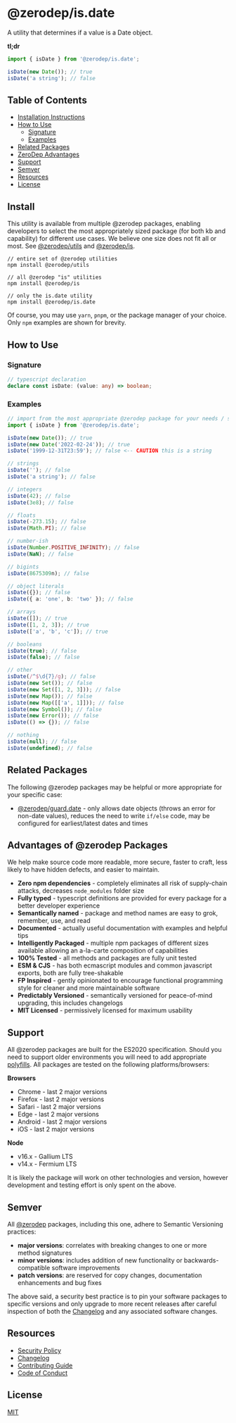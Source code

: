 # @zerodep/is.date

A utility that determines if a value is a Date object.

**tl;dr**

```typescript
import { isDate } from '@zerodep/is.date';

isDate(new Date()); // true
isDate('a string'); // false
```

## Table of Contents

- [Installation Instructions](#install)
- [How to Use](#how-to-use)
  - [Signature](#signature)
  - [Examples](#examples)
- [Related Packages](#related-packages)
- [ZeroDep Advantages](#advantages-of-zerodep-packages)
- [Support](#support)
- [Semver](#semver)
- [Resources](#resources)
- [License](#license)

## Install

This utility is available from multiple @zerodep packages, enabling developers to select the most appropriately sized package (for both kb and capability) for different use cases. We believe one size does not fit all or most. See [@zerodep/utils](https://www.npmjs.com/package/@zerodep/utils) and [@zerodep/is](https://www.npmjs.com/package/@zerodep/is).

```
// entire set of @zerodep utilities
npm install @zerodep/utils

// all @zerodep "is" utilities
npm install @zerodep/is

// only the is.date utility
npm install @zerodep/is.date
```

Of course, you may use `yarn`, `pnpm`, or the package manager of your choice. Only `npm` examples are shown for brevity.

## How to Use

### Signature

```typescript
// typescript declaration
declare const isDate: (value: any) => boolean;
```

### Examples

```typescript
// import from the most appropriate @zerodep package for your needs / specific use case (see the Install section above)
import { isDate } from '@zerodep/is.date';

isDate(new Date()); // true
isDate(new Date('2022-02-24')); // true
isDate('1999-12-31T23:59'); // false <-- CAUTION this is a string

// strings
isDate(''); // false
isDate('a string'); // false

// integers
isDate(42); // false
isDate(3e8); // false

// floats
isDate(-273.15); // false
isDate(Math.PI); // false

// number-ish
isDate(Number.POSITIVE_INFINITY); // false
isDate(NaN); // false

// bigints
isDate(8675309n); // false

// object literals
isDate({}); // false
isDate({ a: 'one', b: 'two' }); // false

// arrays
isDate([]); // true
isDate([1, 2, 3]); // true
isDate(['a', 'b', 'c']); // true

// booleans
isDate(true); // false
isDate(false); // false

// other
isDate(/^$\d{7}/g); // false
isDate(new Set()); // false
isDate(new Set([1, 2, 3])); // false
isDate(new Map()); // false
isDate(new Map([['a', 1]])); // false
isDate(new Symbol()); // false
isDate(new Error()); // false
isDate(() => {}); // false

// nothing
isDate(null); // false
isDate(undefined); // false
```

## Related Packages

The following @zerodep packages may be helpful or more appropriate for your specific case:

- [@zerodep/guard.date](https://www.npmjs.com/package/@zerodep/guard.date) - only allows date objects (throws an error for non-date values), reduces the need to write `if/else` code, may be configured for earliest/latest dates and times

## Advantages of @zerodep Packages

We help make source code more readable, more secure, faster to craft, less likely to have hidden defects, and easier to maintain.

- **Zero npm dependencies** - completely eliminates all risk of supply-chain attacks, decreases `node_modules` folder size
- **Fully typed** - typescript definitions are provided for every package for a better developer experience
- **Semantically named** - package and method names are easy to grok, remember, use, and read
- **Documented** - actually useful documentation with examples and helpful tips
- **Intelligently Packaged** - multiple npm packages of different sizes available allowing an a-la-carte composition of capabilities
- **100% Tested** - all methods and packages are fully unit tested
- **ESM & CJS** - has both ecmascript modules and common javascript exports, both are fully tree-shakable
- **FP Inspired** - gently opinionated to encourage functional programming style for cleaner and more maintainable software
- **Predictably Versioned** - semantically versioned for peace-of-mind upgrading, this includes changelogs
- **MIT Licensed** - permissively licensed for maximum usability

## Support

All @zerodep packages are built for the ES2020 specification. Should you need to support older environments you will need to add appropriate [polyfills](https://developer.mozilla.org/en-US/docs/Glossary/Polyfill). All packages are tested on the following platforms/browsers:

**Browsers**

- Chrome - last 2 major versions
- Firefox - last 2 major versions
- Safari - last 2 major versions
- Edge - last 2 major versions
- Android - last 2 major versions
- iOS - last 2 major versions

**Node**

- v16.x - Gallium LTS
- v14.x - Fermium LTS

It is likely the package will work on other technologies and version, however development and testing effort is only spent on the above.

## Semver

All [@zerodep](https://github.com/cdepage/zerodep) packages, including this one, adhere to Semantic Versioning practices:

- **major versions**: correlates with breaking changes to one or more method signatures
- **minor versions**: includes addition of new functionality or backwards-compatible software improvements
- **patch versions**: are reserved for copy changes, documentation enhancements and bug fixes

The above said, a security best practice is to pin your software packages to specific versions and only upgrade to more recent releases after careful inspection of both the [Changelog](https://github.com/cdepage/zerodep/blob/main/packages/is.date/CHANGELOG.md) and any associated software changes.

## Resources

- [Security Policy](https://github.com/cdepage/zerodep/blob/main/SECURITY.md)
- [Changelog](https://github.com/cdepage/zerodep/blob/main/packages/is/is.date/CHANGELOG.md)
- [Contributing Guide](https://github.com/cdepage/zerodep/blob/main/CONTRIBUTING.md)
- [Code of Conduct](https://github.com/cdepage/zerodep/blob/main/CODE_OF_CONDUCT.md)

## License

[MIT](https://github.com/cdepage/zerodep/blob/main/LICENSE)
